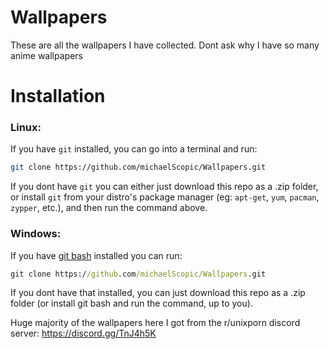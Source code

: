 # Wallpapers
These are all the wallpapers I have collected. Dont ask why I have so many anime wallpapers 

# Installation

### Linux:

If you have `git` installed, you can go into a terminal and run: 

```sh
git clone https://github.com/michaelScopic/Wallpapers.git
```

If you dont have `git` you can either just download this repo as a .zip folder, or install `git` from your distro's package manager (eg: `apt-get`, `yum`, `pacman`, `zypper`, etc.), and then run the command above.

### Windows:

If you have [git bash](https://gitforwindows.org/) installed you can run: 
```cmd
git clone https://github.com/michaelScopic/Wallpapers.git
```

If you dont have that installed, you can just download this repo as a .zip folder (or install git bash and run the command, up to you).


Huge majority of the wallpapers here I got from the r/unixporn discord server: https://discord.gg/TnJ4h5K
